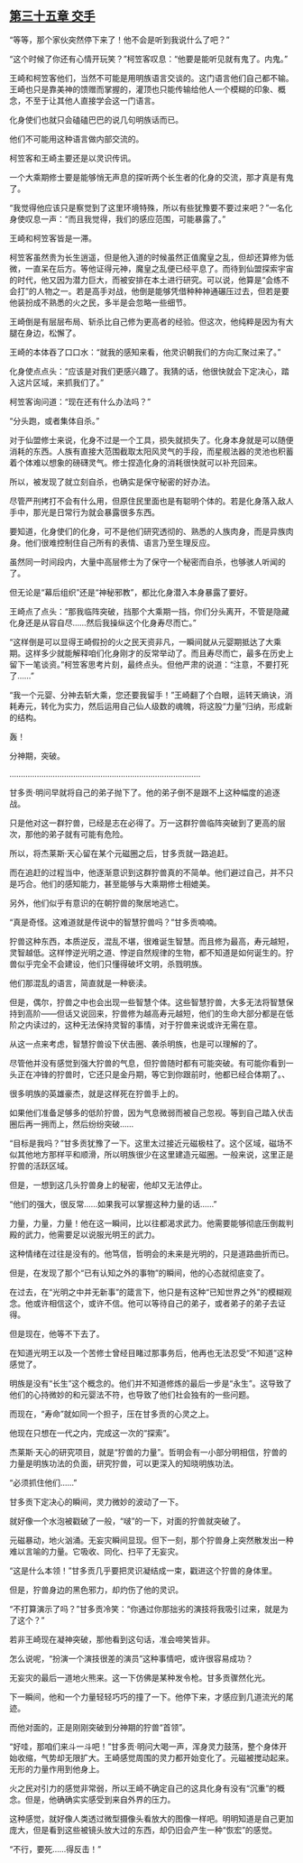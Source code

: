 ## [第三十五章 交手](https://www.xxbiquge.com/11_11207/9240792.html)


  “等等，那个家伙突然停下来了！他不会是听到我说什么了吧？”

  “这个时候了你还有心情开玩笑？”柯笠客叹息：“他要是能听见就有鬼了。内鬼。”

  王崎和柯笠客他们，当然不可能是用明族语言交谈的。这门语言他们自己都不输。王崎也只是靠美神的馈赠而掌握的，灌顶也只能传输给他人一个模糊的印象、概念，不至于让其他人直接学会这一门语言。

  化身使们也就只会磕磕巴巴的说几句明族话而已。

  他们不可能用这种语言做内部交流的。

  柯笠客和王崎主要还是以灵识传讯。

  一个大乘期修士要是能够悄无声息的探听两个长生者的化身的交流，那才真是有鬼了。

  “我觉得他应该只是察觉到了这里环境特殊，所以有些犹豫要不要过来吧？”一名化身使叹息一声：“而且我觉得，我们的感应范围，可能暴露了。”

  王崎和柯笠客皆是一滞。

  柯笠客虽然贵为长生逍遥，但是他入道的时候虽然正值魔皇之乱，但却还算修为低微，一直呆在后方。等他证得元神，魔皇之乱便已经平息了。而待到仙盟探索宇宙的时代，他又因为潜力巨大，而被安排在本土进行研究。可以说，他算是“会练不会打”的人物之一。若是高手对战，他倒是能够凭借种种神通碾压过去，但若是要他装扮成不熟悉的火之民，多半是会忽略一些细节。

  王崎倒是有层层布局、斩杀比自己修为更高者的经验。但这次，他纯粹是因为有大腿在身边，松懈了。

  王崎的本体吞了口口水：“就我的感知来看，他灵识朝我们的方向汇聚过来了。”

  化身使点点头：“应该是对我们更感兴趣了。我猜的话，他很快就会下定决心，踏入这片区域，来抓我们了。”

  柯笠客询问道：“现在还有什么办法吗？”

  “分头跑，或者集体自杀。”

  对于仙盟修士来说，化身不过是一个工具，损失就损失了。化身本身就是可以随便消耗的东西。人族有直接大范围截取太阳风灵气的手段，而星舰法器的灵池也积蓄着个体难以想象的磅礴灵气。修士捏造化身的消耗很快就可以补充回来。

  所以，被发现了就立刻自杀，也确实是保守秘密的好办法。

  尽管严刑拷打不会有什么用，但原住民里面也是有聪明个体的。若是化身落入敌人手中，那光是日常行为就会暴露很多东西。

  要知道，化身使们的化身，可不是他们研究透彻的、熟悉的人族肉身，而是异族肉身。他们很难控制住自己所有的表情、语言乃至生理反应。

  虽然同一时间段内，大量中高层修士为了保守一个秘密而自杀，也够骇人听闻的了。

  但无论是“幕后组织”还是“神秘邪教”，都比化身潜入本身暴露了要好。

  王崎点了点头：“那我临阵突破，挡那个大乘期一挡，你们分头离开，不管是隐藏化身还是从容自尽……然后我操纵这个化身寿尽而亡。”

  “这样倒是可以显得王崎假扮的火之民天资非凡，一瞬间就从元婴期抵达了大乘期。这样多少就能解释咱们化身刚才的反常举动了。而且寿尽而亡，最多在历史上留下一笔谈资。”柯笠客思考片刻，最终点头。但他严肃的说道：“注意，不要打死了……”

  “我一个元婴、分神去斩大乘，您还要我留手！”王崎翻了个白眼，运转天熵诀，消耗寿元，转化为实力，然后运用自己仙人级数的魂魄，将这股“力量”归纳，形成新的结构。

  轰！

  分神期，突破。

  …………………………………………………………………………

  甘多贡·明问早就将自己的弟子抛下了。他的弟子倒不是跟不上这种幅度的追逐战。

  只是他对这一群狞兽，已经是志在必得了。万一这群狞兽临阵突破到了更高的层次，那他的弟子就有可能有危险。

  所以，将杰莱斯·天心留在某个元磁圈之后，甘多贡就一路追赶。

  而在追赶的过程当中，他逐渐意识到这群狞兽真的不简单。他们避过自己，并不只是巧合。他们的感知能力，甚至能够与大乘期修士相媲美。

  另外，他们似乎有意识的在朝狞兽的聚居地逃亡。

  “真是奇怪。这难道就是传说中的智慧狞兽吗？”甘多贡喃喃。

  狞兽这种东西，本质逆反，混乱不堪，很难诞生智慧。而且修为最高，寿元越短，灵智越低。这样悖逆光明之道、悖逆自然规律的生物，都不知道是如何诞生的。狞兽似乎完全不会建设，他们只懂得破坏文明，杀戮明族。

  他们那混乱的语言，简直就是一种亵渎。

  但是，偶尔，狞兽之中也会出现一些智慧个体。这些智慧狞兽，大多无法将智慧保持到高阶——但话又说回来，狞兽修为越高寿元越短，他们的生命大部分都是在低阶之内读过的，这种无法保持灵智的事情，对于狞兽来说或许无需在意。

  从这一点来考虑，智慧狞兽设下伏击圈、袭杀明族，也是可以理解的了。

  尽管他并没有感觉到强大狞兽的气息，但狞兽随时都有可能突破。有可能你看到一头正在冲锋的狞兽时，它还只是金丹期，等它到你跟前时，他都已经合体期了。、

  很多明族的英雄豪杰，就是这样死在狞兽手上的。

  如果他们准备足够多的低阶狞兽，因为气息微弱而被自己忽视。等到自己踏入伏击圈后再一拥而上，然后纷纷突破……

  “目标是我吗？”甘多贡犹豫了一下。这里太过接近元磁极柱了。这个区域，磁场不似其他地方那样平和顺滑，所以明族很少在这里建造元磁圈。一般来说，这里正是狞兽的活跃区域。

  但是，一想到这几头狞兽身上的秘密，他却又无法停止。

  “他们的强大，很反常……如果我可以掌握这种力量的话……”

  力量，力量，力量！他在这一瞬间，比以往都渴求武力。他需要能够彻底压倒裁判殿的武力，他需要足以说服光明王的武力。

  这种情绪在过往是没有的。他笃信，哲明会的未来是光明的，只是道路曲折而已。

  但是，在发现了那个“已有认知之外的事物”的瞬间，他的心态就彻底变了。

  在过去，在“光明之中并无新事”的箴言下，他只是有这种“已知世界之外”的模糊观念。他或许相信这个，或许不信。他可以等待自己的弟子，或者弟子的弟子去证得。

  但是现在，他等不下去了。

  在知道光明王以及一个苦修士曾经目睹过那事务后，他再也无法忍受“不知道”这种感觉了。

  明族是没有“长生”这个概念的。他们并不知道修炼的最后一步是“永生”。这导致了他们的心持微妙的和元婴法不符，也导致了他们社会独有的一些问题。

  而现在，“寿命”就如同一个担子，压在甘多贡的心灵之上。

  他现在只想在一代之内，完成这一次的“探索”。

  杰莱斯·天心的研究项目，就是“狞兽的力量”。哲明会有一小部分明相信，狞兽的力量是明族功法的负面，研究狞兽，可以更深入的知晓明族功法。

  “必须抓住他们……”

  甘多贡下定决心的瞬间，灵力微妙的波动了一下。

  就好像一个水泡被戳破了一般，“啵”的一下，对面的狞兽就突破了。

  元磁暴动，地火汹涌。无妄灾瞬间显现。但下一刻，那个狞兽身上突然散发出一种难以言喻的力量。它吸收、同化、扫平了无妄灾。

  “这是什么本领！”甘多贡几乎要把灵识凝结成一束，戳进这个狞兽的身体里。

  但是，狞兽身边的黑色邪力，却灼伤了他的灵识。

  “不打算演示了吗？”甘多贡冷笑：“你通过你那拙劣的演技将我吸引过来，就是为了这个？”

  若非王崎现在凝神突破，那他看到这句话，准会啼笑皆非。

  怎么说呢，“扮演一个演技很差的演员”这种事情吧，或许很容易成功？

  无妄灾的最后一道地火熊来。这一下仿佛是某种发令枪。甘多贡骤然化光。

  下一瞬间，他和一个力量轻轻巧巧的撞了一下。他停下来，才感应到几道流光的尾迹。

  而他对面的，正是刚刚突破到分神期的狞兽“首领”。

  “好哇，那咱们来斗一斗吧！”甘多贡·明问大喝一声，浑身灵力鼓荡，整个身体开始收缩，气势却无限扩大。王崎感觉周围的灵力都开始变化了。元磁被搅动起来。无形的力量作用到他身上。

  火之民对引力的感觉非常弱，所以王崎不确定自己的这具化身有没有“沉重”的概念。但是，他确确实实感受到来自外界的压力。

  这种感觉，就好像人类透过微型摄像头看放大的图像一样吧。明明知道是自己更加庞大，但是看到这些被镜头放大过的东西，却仍旧会产生一种“恢宏”的感觉。

  “不行，要死……得反击！”
